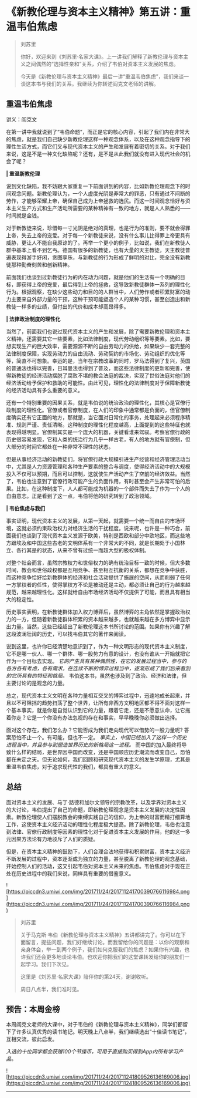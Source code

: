 # 《新教伦理与资本主义精神》第五讲：重温韦伯焦虑

> 刘苏里
> 
> 你好，欢迎来到《刘苏里·名家大课》。上一讲我们解释了新教伦理与资本主义之间偶然的“选择性亲和”关系，介绍了韦伯对资本主义发展的焦虑。
> 
> 今天是《新教伦理与资本主义精神》最后一讲“重温韦伯焦虑”，我们来谈一谈这本书与我们的关系。我继续为你转述阎克文老师的讲解。

## 重温韦伯焦虑

讲义：阎克文

在第一讲中我就说到了“韦伯命题”，而正是它的核心内容，引起了我们内在非常大的焦虑，就是我们自己缺少新教伦理这样一种观念体系，以及在这种观念指导下的理性生活方式，而它们又与现代资本主义的产生和发展有着密切的关系。对于我们来说，这是不是一种文化缺陷呢？还有，是不是从此我们就没有进入现代社会的机会了呢？

 **| 重温新教伦理**

说到文化缺陷，我不妨跟大家重复一下前面讲到的内容，比如新教伦理观念下的时间观念问题。新教伦理认为，一个人虚度光阴是非常大的罪恶，只有通过不间断的劳作，才能够荣耀上帝，确保自己成为上帝拯救的选民。而这一时间观念恰好与资本主义生产方式和生产活动所需要的某种精神有一致的地方，就是人人熟悉的——时间就是金钱。

对于新教徒来说，珍惜每一寸光阴是绝对的真理，也是行为的准则，要不就会得罪上帝，失去上帝的宠爱。对于每一个新教徒来说，没有什么事儿比得罪上帝更具有威胁，更让人不能自我原谅的了。再举一个更小的例子，比如说，我们在新教徒人群中基本上看不到乞丐。德国有很多的新教徒，也有大量的天主教徒，天主教徒普遍表现得游手好闲，贪图享乐，与新教徒的行为形成了鲜明的对比，完全没有新教徒那种勤奋刻苦和创新精神。

前面我们也谈到过新教徒行为的内在动力问题，就是他们的生活有一个明确的目标，即获得上帝的宠爱，最后得到上帝的拯救，这导致新教徒群体一系列的理性化行为。根据观察，在缺少这些动力和目的的人群当中，人们劳作或者积累财富的动力主要来自外部力量的干预，这种干预可能塑造个人的某种习惯，甚至创造出和新教徒一样多的业绩，但付出的代价和成本却高昂得多。

 **| 法律政治制度的理性化**

当然了，前面我们也说过现代资本主义的产生和发展，除了需要新教伦理和资本主义精神，还需要其它一些要素，比如法律制度，现代劳动组织等等要素。比如，要想实现生产的巨大效率，需要源源不断的自由劳动力的供给，如果缺少一套完整的法律制度保障，实现劳动力的自由流动、劳动契约的市场化、劳动组织的优化等等，简直不可想象。幸运的是，当年在宗教改革的同时，罗马法得到了复兴，英国的普通法也得以完善，日耳曼法也得到了普及，而这些法律制度的更新和完善，使得新教徒的经济活动摆脱了腐败不堪的教会法庭的裁决，实现了世俗法庭对他们的经济活动给予保护和救助的可能性。由此可见，理性化的法律制度对于保障新教徒的经济活动具有多么重要的意义。

还有一个特别重要的因果关系，就是韦伯说的统治政治的理性化，其核心是官僚行政制度的理性化。官僚或者官僚制度，在人们的印象中通常都是负面的，但官僚制度确实还有它正面的地方，那就是，当它面对日常化的事务，处理起来必须程序精准、规则严谨、责任清晰。这种制度的理性化程度越高，上面提到的这些特征也就表现得越明显。官僚制其实是一个庞大的机器，关键看谁来驾驭。考察官僚行政的历史很容易发现，它和人类的统治行为几乎一样古老，有人的地方就有官僚制，但大部分的时间它都处在一种非常不理性的状态。

但是从事经济活动的新教徒们，将官僚行政大规模引进生产经营和经济管理活动当中，尤其是人力资源管理和各种生产要素的整合与调度，使得经济活动中的大规模投入不仅可以预期，而且可以控制，这就使生产活动产生了空前的经济效益。当然了，韦伯也注意到了官僚行政可能产生的负面作用，有时甚至会产生非常可怕的后果。比如，在这种制度下，人人都可能成为机器的一个部件而失去了作为一个人的自由意志。正是看到了这一点，韦伯将他的研究转到了政治领域。

 **| 韦伯焦虑与我们**

事实证明，现代资本主义的发展，从第一天起，就需要一个统一而自由的市场环境，这就必须约束政治权力对经济生活的干扰程度。说来呢，也许是一种巧合，前面我们也谈到了现代资本主义发源于欧美，特别是西欧和部分中欧地区，而这些地方跟埃及和中国这些古老的文明体系有一个非常大的不同，就是长期处于小国林立、各行其是的状态，从来不曾有过统一而超大型的极权体制。

对整个社会而言，虽然宗教权力和世俗权力的确有统治目标一致的时候，但大多数时间，教会和世俗政权都是互相竞争、甚至相互抗衡的关系，都想在竞争中获胜，而这种竞争恰好给新教群体的经济和社会活动提供了施展的空间，从而削弱了任何一方掌权者的任性，使得掌权方不论是被动还是主动，都必须让自己的行为越来越规范，越来越理性化。这样就给自由市场经济活动不仅提供了可能，而且具有相当大的稳定性。

历史事实表明，在新教徒群体加入权力博弈后，虽然博弈的主角依然是掌握政治权力的一方，但随着新教徒群体积累的资本越来越多，也就越来越在多方博弈中显示出力量。当然，这些已经超出了新教伦理这本书所讨论的范围。如果你有兴趣了解这段波澜壮阔的历史，可以找韦伯其它的著作来阅读。

说到这里，也许你已经清楚地意识到了，作为一种文明形态的现代资本主义制度，它不是哪一伙人、哪一个群体、哪一股势力有意的设计，也没有谁从一开始就把它作为一个目标去实现。 *它的产生具有某种偶然性，在它的发展过程当中，参与的各方各有考虑，各有需求，在连续不断的博弈过程当中，逐渐形成了我们后来看到的它所具有的特征和格局。* 韦伯这本书，虽然也涉及到了政治、经济和法律，但主要讨论的是观念的力量。

总之，现代资本主义文明在各种力量相互交叉的博弈过程中，迅速地成长起来，并且以不可阻挡的趋势扫荡了整个世界，让所有非西方文明地区都不得不面对这样一个基本事实，就是你是自觉认识到它的力量，跟着它走，还是不愿意认命，让它拖着你走？它是一个你没有办法忽视的存在和事实，早早晚晚你必须做出选择。

面对这个存在，我们怎么办？它能否成为我们走向现代可以借势的一股力量呢? 答案恐怕不止一个。有可能，但也不一定。 *事实上，中国已经加入了这样一个历史进程当中，并且参与到塑造世界历史的新格局这一进程。* 而中国的加入最终将导致什么样的结局，是世界因中国而改变，还是中国顺应历史潮流而改变自己，恐怕都在未定之天。但无论如何，我们回顾和研究现代资本主义的发生学原理，尤其是重温韦伯焦虑，对于追求现代性的我们，都具有重大的意义。

## 总结

面对资本主义的发展、马丁·路德和加尔文领导的宗教改革，以及学界对资本主义的大讨论，韦伯提出了自己的命题，即新教伦理观念是资本主义发展的决定性因素。新教伦理使人们摆脱教会的束缚实践自己的信仰，为上帝的财富而精打细算地工作，这使资本主义经济活动的理性化程度极大提高。除了新教伦理，韦伯也注意到法律、官僚行政制度等因素的理性化对于促进资本主义发展的作用，他的这一多元因果方法论有力地驳斥了人们的质疑。

但是，在资本主义精神的鼓励下，人们合理合法地获得和积累财富，资本主义经济不断发展的过程中，资本逐渐成为独立的力量，甚至脱离了新教伦理的观念基础，开始控制人们的活动，这又引起韦伯对资本主义未来的焦虑。韦伯焦虑对于现在正处在历史进程中的我们来说，同样具有重要的借鉴意义。

![https://piccdn3.umiwi.com/img/201711/24/201711241700390766116984.png](https://piccdn3.umiwi.com/img/201711/24/201711241700390766116984.png)

> 刘苏里
> 
> 关于马克斯·韦伯《新教伦理与资本主义精神》五讲都讲完了。你可以在下面留言，提些问题，我们好继续讨论。而我留给你的问题是：以你的观察和亲身体会，举一到两个例子，我们如何克服我们的焦虑？如果你有兴趣，也许我们还会更多地谈论韦伯。也欢迎你把我们的这堂课转发给你的朋友们一起学习。我们下次见。
> 
> 这里是《刘苏里·名家大课》陪伴你的第24天，谢谢收听。
> 
> 周日八点半，我们准时见。

## 预告：本周金榜

本周阎克文老师的大课中，对于韦伯的《新教伦理与资本主义精神》，同学们都留下了许多认真优秀的读书笔记。明天晚上八点半，我们继续选出“十佳读书笔记”，互相交流，彼此启发。

 *入选的十位同学都会获赠100个节操币，可用于直接购买得到App内所有学习产品。*

![https://piccdn3.umiwi.com/img/201711/24/201711241809526136169006.jpg](https://piccdn3.umiwi.com/img/201711/24/201711241809526136169006.jpg)

---
